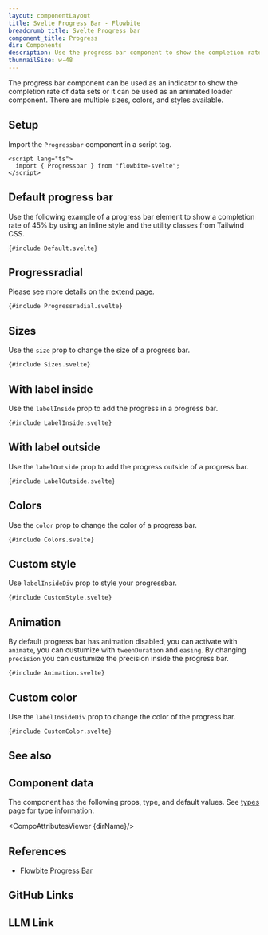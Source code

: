 ```yaml
---
layout: componentLayout
title: Svelte Progress Bar - Flowbite
breadcrumb_title: Svelte Progress bar
component_title: Progress
dir: Components
description: Use the progress bar component to show the completion rate of a data indicator or use it as a loader element
thumnailSize: w-48
---
```


<script lang="ts">
  import { CompoAttributesViewer, GitHubCompoLinks, toKebabCase, Seealso, LlmLink } from '../../utils'
  import { P, A } from '$lib'
  const dirName = toKebabCase(component_title)
  const relatedLinks = ['/docs/components/progress','/docs/extend/progressradial' ]
</script>

The progress bar component can be used as an indicator to show the completion rate of data sets or it can be used as an animated loader component. There are multiple sizes, colors, and styles available.

## Setup

Import the `Progressbar` component in a script tag.

```svelte example hideOutput
<script lang="ts">
  import { Progressbar } from "flowbite-svelte";
</script>
```

## Default progress bar

Use the following example of a progress bar element to show a completion rate of 45% by using an inline style and the utility classes from Tailwind CSS.

```svelte example hideScript
{#include Default.svelte}
```

## Progressradial

Please see more details on [the extend page](/extend/progressradial).

```svelte example class="grid grid-cols-1"
{#include Progressradial.svelte}
```

## Sizes

Use the `size` prop to change the size of a progress bar.

```svelte example hideScript
{#include Sizes.svelte}
```

## With label inside

Use the `labelInside` prop to add the progress in a progress bar.

```svelte example hideScript
{#include LabelInside.svelte}
```

## With label outside

Use the `labelOutside` prop to add the progress outside of a progress bar.

```svelte example hideScript
{#include LabelOutside.svelte}
```

## Colors

Use the `color` prop to change the color of a progress bar.

```svelte example hideScript
{#include Colors.svelte}
```

## Custom style

Use `labelInsideDiv` prop to style your progressbar.

```svelte example hideScript
{#include CustomStyle.svelte}
```

## Animation

By default progress bar has animation disabled, you can activate with `animate`, you can custumize with `tweenDuration` and `easing`. By changing `precision` you can custumize the precision inside the progress bar.

```svelte example
{#include Animation.svelte}
```

## Custom color

Use the `labelInsideDiv` prop to change the color of the progress bar.

```svelte example
{#include CustomColor.svelte}
```

## See also

<Seealso links={relatedLinks} />

## Component data

The component has the following props, type, and default values. See [types page](/docs/pages/typescript) for type information.

<CompoAttributesViewer {dirName}/>

## References

- [Flowbite Progress Bar](https://flowbite.com/docs/components/progress/)

## GitHub Links

<GitHubCompoLinks />

## LLM Link

<LlmLink />
